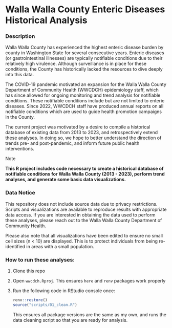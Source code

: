 # Walla Walla County Enteric Diseases Historical Analysis

### Description

Walla Walla County has experienced the highest enteric disease burden by county
in Washington State for several consecutive years. Enteric diseases (or 
gastrointestinal illnesses) are typically notifiable conditions due to their relatively 
high virulence. Although surveillance is in place for these conditions, the County
has historically lacked the resources to dive deeply into this data.

The COVID-19 pandemic motivated an expansion for the Walla Walla County Department 
of Community Health (WWCDCH) epidemiology staff, which has since allowed for 
ongoing monitoring and trend analysis for notifiable conditions. These notifiable 
conditions include but are not limited to enteric diseases. Since 2022, WWCDCH 
staff have produced annual reports on all notifiable conditions which are used
to guide health promotion campaigns in the County.

The current project was motivated by a desire to compile a historical database 
of existing data from 2013 to 2023, and retrospectively extend these analyses. In 
doing so, we hope to better understand the direction of trends pre- and 
post-pandemic, and inform future public health interventions.

> [!NOTE]
> **This R project includes code necessary to create a historical database of 
notifiable conditions for Walla Walla County (2013 - 2023), perform trend analyses, 
and generate some basic data visualizations.**

### Data Notice

This repository does not include source data due to privacy restrictions. Scripts 
and visualizations are available to reproduce results with appropriate data access.
If you are interested in obtaining the data used to perform these analyses, please
reach out to the Walla Walla County Department of Community Health.

Please also note that all visualizations have been edited to ensure no small cell
sizes (n < 10) are displayed. This is to protect individuals from being re-identified
in areas with a small population.

### How to run these analyses: 

1. Clone this repo

2. Open `wwcdch.Rproj`. This ensures `here` and `renv` packages work properly  
   
3. Run the following code in RStudio console once:  
   
   ```r
   renv::restore()
   source("scripts/01_clean.R")
   ```  
   This ensures all package versions are the same as my own, and runs the 
   data cleaning script so that you are ready for analysis.